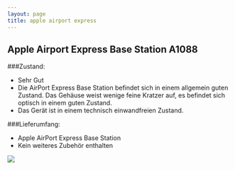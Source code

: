 ```yaml
---
layout: page
title: apple airport express
---
```


## Apple Airport Express Base Station A1088

###Zustand:
- Sehr Gut
- Die AirPort Express Base Station befindet sich in einem allgemein guten Zustand. Das Gehäuse weist wenige feine Kratzer auf, es befindet sich optisch in einem  guten Zustand.
- Das Gerät ist in einem technisch einwandfreien Zustand.

###Lieferumfang:
- Apple AirPort Express Base Station
- Kein weiteres Zubehör enthalten

![](http://ruvido.github.io/ebay/img/airport.jpg)
